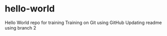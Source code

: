 # hello-world
Hello World repo for training
Training on Git using GitHub
Updating readme using branch 2
